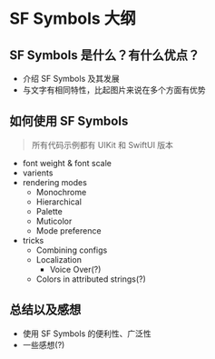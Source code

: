 # SF Symbols 大纲

## SF Symbols 是什么？有什么优点？

* 介绍 SF Symbols 及其发展
* 与文字有相同特性，比起图片来说在多个方面有优势

## 如何使用 SF Symbols

> 所有代码示例都有 UIKit 和 SwiftUI 版本

* font weight & font scale
* varients
* rendering modes
  * Monochrome
  * Hierarchical
  * Palette
  * Muticolor
  * Mode preference
* tricks
  * Combining configs
  * Localization
    * Voice Over(?)
  * Colors in attributed strings(?)

## 总结以及感想

* 使用 SF Symbols 的便利性、广泛性
* 一些感想(?)